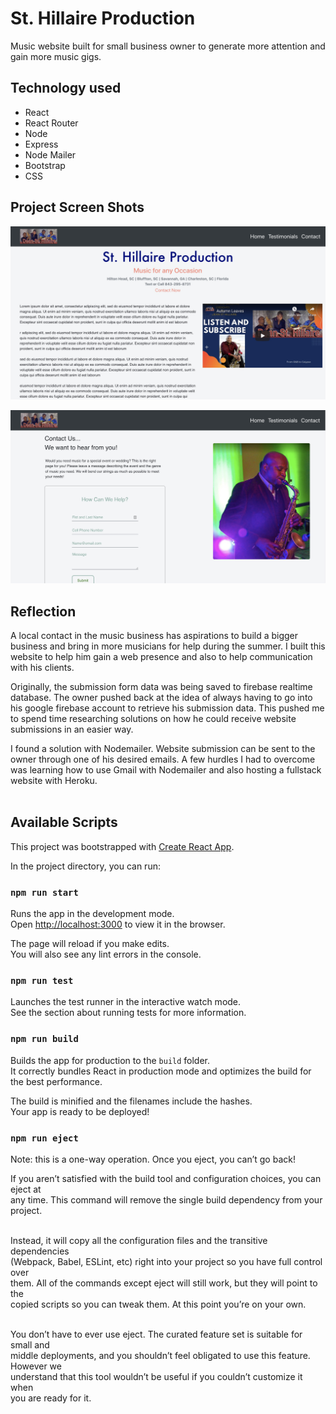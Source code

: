# St. Hillaire Production

Music website built for small business owner to generate more attention and gain more music gigs. <br />

## Technology used
- React
- React Router
- Node
- Express
- Node Mailer
- Bootstrap
- CSS


## Project Screen Shots

![home page screenshot](src/Assets/SH_Home.jpg)

![contact page screenshot](src/Assets/SH_contact.jpg)



## Reflection

A local contact in the music business has aspirations to build a bigger business and bring in more musicians for help during the summer. I built this website to help him gain a web presence and also to help communication with his clients.<br />

Originally, the submission form data was being saved to firebase realtime database. The owner pushed back at the idea of always having to go into his google firebase account to retrieve his submission data. This pushed me to spend time researching solutions on how he could receive website submissions in an easier way. <br />

I found a solution with Nodemailer. Website submission can be sent to the owner through one of his desired emails. A few hurdles I had to overcome was learning how to use Gmail with Nodemailer and also hosting a fullstack website with Heroku. <br /><br />






## Available Scripts
This project was bootstrapped with [Create React App](https://github.com/facebook/create-react-app).


In the project directory, you can run:

### `npm run start`

Runs the app in the development mode.<br />
Open [http://localhost:3000](http://localhost:3000) to view it in the browser.

The page will reload if you make edits.<br />
You will also see any lint errors in the console.

### `npm run test`
Launches the test runner in the interactive watch mode.<br />
See the section about running tests for more information.


### `npm run build`

Builds the app for production to the `build` folder.<br />
It correctly bundles React in production mode and optimizes the build for the best performance.

The build is minified and the filenames include the hashes.<br />
Your app is ready to be deployed!

### `npm run eject`


Note: this is a one-way operation. Once you eject, you can’t go back!<br />

If you aren’t satisfied with the build tool and configuration choices, you can eject at<br /> any time. This command will remove the single build dependency from your project.<br /><br />

Instead, it will copy all the configuration files and the transitive dependencies<br /> (Webpack, Babel, ESLint, etc) right into your project so you have full control over <br />them. All of the commands except eject will still work, but they will point to the<br /> copied scripts so you can tweak them. At this point you’re on your own.<br /><br />

You don’t have to ever use eject. The curated feature set is suitable for small and<br /> middle deployments, and you shouldn’t feel obligated to use this feature. However we<br /> understand that this tool wouldn’t be useful if you couldn’t customize it when<br /> you are ready for it.<br /><br />
